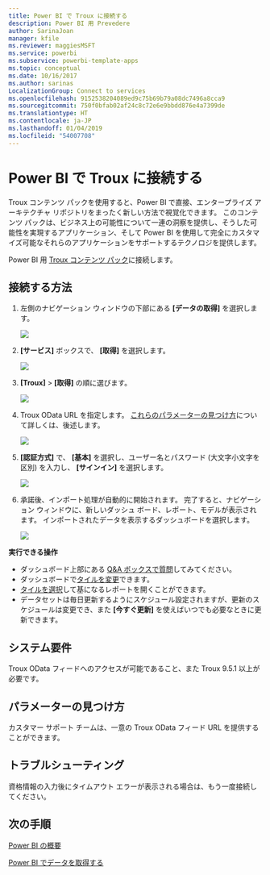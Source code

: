 ```yaml
---
title: Power BI で Troux に接続する
description: Power BI 用 Prevedere
author: SarinaJoan
manager: kfile
ms.reviewer: maggiesMSFT
ms.service: powerbi
ms.subservice: powerbi-template-apps
ms.topic: conceptual
ms.date: 10/16/2017
ms.author: sarinas
LocalizationGroup: Connect to services
ms.openlocfilehash: 9152538204089ed9c75b69b79a08dc7496a8cca9
ms.sourcegitcommit: 750f0bfab02af24c8c72e6e9bbdd876e4a7399de
ms.translationtype: HT
ms.contentlocale: ja-JP
ms.lasthandoff: 01/04/2019
ms.locfileid: "54007708"
---
```

# <a name="connect-to-troux-for-power-bi"></a>Power BI で Troux に接続する
Troux コンテンツ パックを使用すると、Power BI で直接、エンタープライズ アーキテクチャ リポジトリをまったく新しい方法で視覚化できます。 このコンテンツ パックは、ビジネス上の可能性について一連の洞察を提供し、そうした可能性を実現するアプリケーション、そして Power BI を使用して完全にカスタマイズ可能なそれらのアプリケーションをサポートするテクノロジを提供します。

Power BI 用 [Troux コンテンツ パック](https://app.powerbi.com/getdata/services/troux)に接続します。

## <a name="how-to-connect"></a>接続する方法
1. 左側のナビゲーション ウィンドウの下部にある **[データの取得]** を選択します。
   
   ![](media/service-connect-to-troux/getdata.png)
2. **[サービス]** ボックスで、 **[取得]** を選択します。
   
   ![](media/service-connect-to-troux/services.png)
3. **[Troux]** \> **[取得]** の順に選びます。
   
   ![](media/service-connect-to-troux/troux.png)
4. Troux OData URL を指定します。 [これらのパラメーターの見つけ方](#FindingParams)について詳しくは、後述します。
   
   ![](media/service-connect-to-troux/params.png)
5. **[認証方式]** で、 **[基本]** を選択し、ユーザー名とパスワード (大文字小文字を区別) を入力し、 **[サインイン]** を選択します。
   
    ![](media/service-connect-to-troux/creds.png)
6. 承諾後、インポート処理が自動的に開始されます。 完了すると、ナビゲーション ウィンドウに、新しいダッシュ ボード、レポート、モデルが表示されます。 インポートされたデータを表示するダッシュボードを選択します。
   
     ![](media/service-connect-to-troux/dashboard.png)

**実行できる操作**

* ダッシュボード上部にある [Q&A ボックスで質問](consumer/end-user-q-and-a.md)してみてください。
* ダッシュボードで[タイルを変更](service-dashboard-edit-tile.md)できます。
* [タイルを選択](consumer/end-user-tiles.md)して基になるレポートを開くことができます。
* データセットは毎日更新するようにスケジュール設定されますが、更新のスケジュールは変更でき、また **[今すぐ更新]** を使えばいつでも必要なときに更新できます。

## <a name="system-requirements"></a>システム要件
Troux OData フィードへのアクセスが可能であること、また Troux 9.5.1 以上が必要です。

<a name="FindingParams"></a>

## <a name="finding-parameters"></a>パラメーターの見つけ方
カスタマー サポート チームは、一意の Troux OData フィード URL を提供することができます。

## <a name="troubleshooting"></a>トラブルシューティング
資格情報の入力後にタイムアウト エラーが表示される場合は、もう一度接続してください。

## <a name="next-steps"></a>次の手順
[Power BI の概要](service-get-started.md)

[Power BI でデータを取得する](service-get-data.md)

